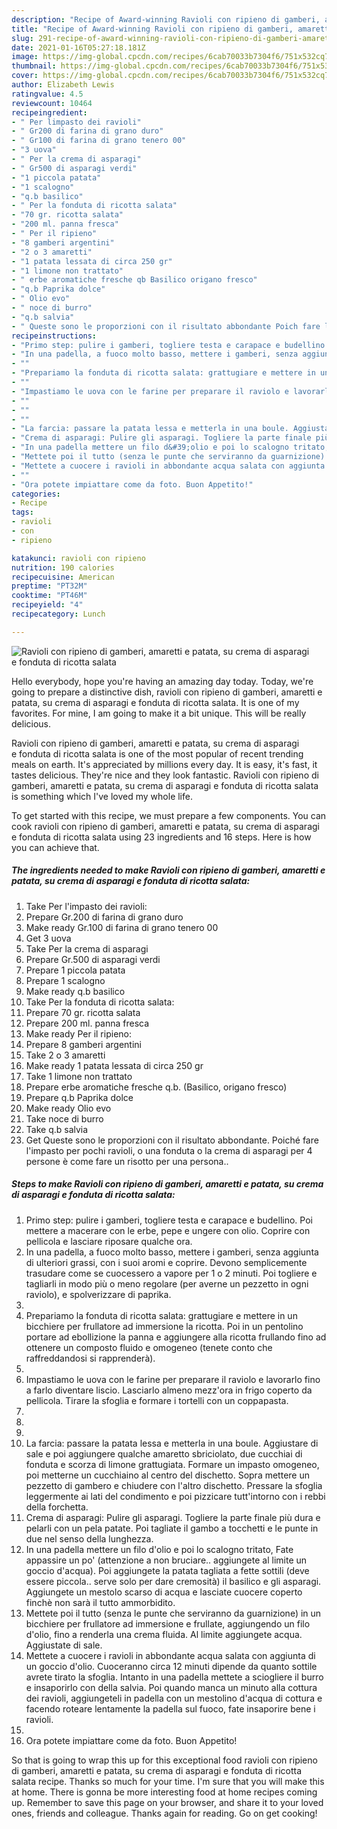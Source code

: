 ```yaml
---
description: "Recipe of Award-winning Ravioli con ripieno di gamberi, amaretti e patata, su crema di asparagi e fonduta di ricotta salata"
title: "Recipe of Award-winning Ravioli con ripieno di gamberi, amaretti e patata, su crema di asparagi e fonduta di ricotta salata"
slug: 291-recipe-of-award-winning-ravioli-con-ripieno-di-gamberi-amaretti-e-patata-su-crema-di-asparagi-e-fonduta-di-ricotta-salata
date: 2021-01-16T05:27:18.181Z
image: https://img-global.cpcdn.com/recipes/6cab70033b7304f6/751x532cq70/ravioli-con-ripieno-di-gamberi-amaretti-e-patata-su-crema-di-asparagi-e-fonduta-di-ricotta-salata-recipe-main-photo.jpg
thumbnail: https://img-global.cpcdn.com/recipes/6cab70033b7304f6/751x532cq70/ravioli-con-ripieno-di-gamberi-amaretti-e-patata-su-crema-di-asparagi-e-fonduta-di-ricotta-salata-recipe-main-photo.jpg
cover: https://img-global.cpcdn.com/recipes/6cab70033b7304f6/751x532cq70/ravioli-con-ripieno-di-gamberi-amaretti-e-patata-su-crema-di-asparagi-e-fonduta-di-ricotta-salata-recipe-main-photo.jpg
author: Elizabeth Lewis
ratingvalue: 4.5
reviewcount: 10464
recipeingredient:
- " Per limpasto dei ravioli"
- " Gr200 di farina di grano duro"
- " Gr100 di farina di grano tenero 00"
- "3 uova"
- " Per la crema di asparagi"
- " Gr500 di asparagi verdi"
- "1 piccola patata"
- "1 scalogno"
- "q.b basilico"
- " Per la fonduta di ricotta salata"
- "70 gr. ricotta salata"
- "200 ml. panna fresca"
- " Per il ripieno"
- "8 gamberi argentini"
- "2 o 3 amaretti"
- "1 patata lessata di circa 250 gr"
- "1 limone non trattato"
- " erbe aromatiche fresche qb Basilico origano fresco"
- "q.b Paprika dolce"
- " Olio evo"
- " noce di burro"
- "q.b salvia"
- " Queste sono le proporzioni con il risultato abbondante Poich fare limpasto per pochi ravioli o una fonduta o la crema di asparagi per 4 persone  come fare un risotto per una persona"
recipeinstructions:
- "Primo step: pulire i gamberi, togliere testa e carapace e budellino. Poi mettere a macerare con le erbe, pepe e ungere con olio. Coprire con pellicola e lasciare riposare qualche ora."
- "In una padella, a fuoco molto basso, mettere i gamberi, senza aggiunta di ulteriori grassi, con i suoi aromi e coprire. Devono semplicemente trasudare come se cuocessero a vapore per 1 o 2 minuti. Poi togliere e tagliarli in modo più o meno regolare (per averne un pezzetto in ogni raviolo), e spolverizzare di paprika."
- ""
- "Prepariamo la fonduta di ricotta salata: grattugiare e mettere in un bicchiere per frullatore ad immersione la ricotta. Poi in un pentolino portare ad ebollizione la panna e aggiungere alla ricotta frullando fino ad ottenere un composto fluido e omogeneo (tenete conto che raffreddandosi si rapprenderà)."
- ""
- "Impastiamo le uova con le farine per preparare il raviolo e lavorarlo fino a farlo diventare liscio. Lasciarlo almeno mezz&#39;ora in frigo coperto da pellicola. Tirare la sfoglia e formare i tortelli con un coppapasta."
- ""
- ""
- ""
- "La farcia: passare la patata lessa e metterla in una boule. Aggiustare di sale e poi aggiungere qualche amaretto sbriciolato, due cucchiai di fonduta e scorza di limone grattugiata. Formare un impasto omogeneo, poi metterne un cucchiaino al centro del dischetto. Sopra mettere un pezzetto di gambero e chiudere con l&#39;altro dischetto. Pressare la sfoglia leggermente ai lati del condimento e poi pizzicare tutt&#39;intorno con i rebbi della forchetta."
- "Crema di asparagi: Pulire gli asparagi. Togliere la parte finale più dura e pelarli con un pela patate. Poi tagliate il gambo a tocchetti e le punte in due nel senso della lunghezza."
- "In una padella mettere un filo d&#39;olio e poi lo scalogno tritato, Fate appassire un po&#39; (attenzione a non bruciare.. aggiungete al limite un goccio d&#39;acqua). Poi aggiungete la patata tagliata a fette sottili (deve essere piccola.. serve solo per dare cremosità) il basilico e gli asparagi. Aggiungete un mestolo scarso di acqua e lasciate cuocere coperto finchè non sarà il tutto ammorbidito."
- "Mettete poi il tutto (senza le punte che serviranno da guarnizione) in un bicchiere per frullatore ad immersione e frullate, aggiungendo un filo d&#39;olio, fino a renderla una crema fluida. Al limite aggiungete acqua. Aggiustate di sale."
- "Mettete a cuocere i ravioli in abbondante acqua salata con aggiunta di un goccio d&#39;olio. Cuoceranno circa 12 minuti dipende da quanto sottile avrete tirato la sfoglia. Intanto in una padella mettete a sciogliere il burro e insaporirlo con della salvia. Poi quando manca un minuto alla cottura dei ravioli, aggiungeteli in padella con un mestolino d&#39;acqua di cottura e facendo roteare lentamente la padella sul fuoco, fate insaporire bene i ravioli."
- ""
- "Ora potete impiattare come da foto. Buon Appetito!"
categories:
- Recipe
tags:
- ravioli
- con
- ripieno

katakunci: ravioli con ripieno 
nutrition: 190 calories
recipecuisine: American
preptime: "PT32M"
cooktime: "PT46M"
recipeyield: "4"
recipecategory: Lunch

---
```



![Ravioli con ripieno di gamberi, amaretti e patata, su crema di asparagi e fonduta di ricotta salata](https://img-global.cpcdn.com/recipes/6cab70033b7304f6/751x532cq70/ravioli-con-ripieno-di-gamberi-amaretti-e-patata-su-crema-di-asparagi-e-fonduta-di-ricotta-salata-recipe-main-photo.jpg)

Hello everybody, hope you're having an amazing day today. Today, we're going to prepare a distinctive dish, ravioli con ripieno di gamberi, amaretti e patata, su crema di asparagi e fonduta di ricotta salata. It is one of my favorites. For mine, I am going to make it a bit unique. This will be really delicious.

Ravioli con ripieno di gamberi, amaretti e patata, su crema di asparagi e fonduta di ricotta salata is one of the most popular of recent trending meals on earth. It's appreciated by millions every day. It is easy, it's fast, it tastes delicious. They're nice and they look fantastic. Ravioli con ripieno di gamberi, amaretti e patata, su crema di asparagi e fonduta di ricotta salata is something which I've loved my whole life.




To get started with this recipe, we must prepare a few components. You can cook ravioli con ripieno di gamberi, amaretti e patata, su crema di asparagi e fonduta di ricotta salata using 23 ingredients and 16 steps. Here is how you can achieve that.

<!--inarticleads1-->

##### The ingredients needed to make Ravioli con ripieno di gamberi, amaretti e patata, su crema di asparagi e fonduta di ricotta salata:

1. Take  Per l&#39;impasto dei ravioli:
1. Prepare  Gr.200 di farina di grano duro
1. Make ready  Gr.100 di farina di grano tenero 00
1. Get 3 uova
1. Take  Per la crema di asparagi
1. Prepare  Gr.500 di asparagi verdi
1. Prepare 1 piccola patata
1. Prepare 1 scalogno
1. Make ready q.b basilico
1. Take  Per la fonduta di ricotta salata:
1. Prepare 70 gr. ricotta salata
1. Prepare 200 ml. panna fresca
1. Make ready  Per il ripieno:
1. Prepare 8 gamberi argentini
1. Take 2 o 3 amaretti
1. Make ready 1 patata lessata di circa 250 gr
1. Take 1 limone non trattato
1. Prepare  erbe aromatiche fresche q.b. (Basilico, origano fresco)
1. Prepare q.b Paprika dolce
1. Make ready  Olio evo
1. Take  noce di burro
1. Take q.b salvia
1. Get  Queste sono le proporzioni con il risultato abbondante. Poiché fare l&#39;impasto per pochi ravioli, o una fonduta o la crema di asparagi per 4 persone è come fare un risotto per una persona..




<!--inarticleads2-->

##### Steps to make Ravioli con ripieno di gamberi, amaretti e patata, su crema di asparagi e fonduta di ricotta salata:

1. Primo step: pulire i gamberi, togliere testa e carapace e budellino. Poi mettere a macerare con le erbe, pepe e ungere con olio. Coprire con pellicola e lasciare riposare qualche ora.
1. In una padella, a fuoco molto basso, mettere i gamberi, senza aggiunta di ulteriori grassi, con i suoi aromi e coprire. Devono semplicemente trasudare come se cuocessero a vapore per 1 o 2 minuti. Poi togliere e tagliarli in modo più o meno regolare (per averne un pezzetto in ogni raviolo), e spolverizzare di paprika.
1. 
1. Prepariamo la fonduta di ricotta salata: grattugiare e mettere in un bicchiere per frullatore ad immersione la ricotta. Poi in un pentolino portare ad ebollizione la panna e aggiungere alla ricotta frullando fino ad ottenere un composto fluido e omogeneo (tenete conto che raffreddandosi si rapprenderà).
1. 
1. Impastiamo le uova con le farine per preparare il raviolo e lavorarlo fino a farlo diventare liscio. Lasciarlo almeno mezz&#39;ora in frigo coperto da pellicola. Tirare la sfoglia e formare i tortelli con un coppapasta.
1. 
1. 
1. 
1. La farcia: passare la patata lessa e metterla in una boule. Aggiustare di sale e poi aggiungere qualche amaretto sbriciolato, due cucchiai di fonduta e scorza di limone grattugiata. Formare un impasto omogeneo, poi metterne un cucchiaino al centro del dischetto. Sopra mettere un pezzetto di gambero e chiudere con l&#39;altro dischetto. Pressare la sfoglia leggermente ai lati del condimento e poi pizzicare tutt&#39;intorno con i rebbi della forchetta.
1. Crema di asparagi: Pulire gli asparagi. Togliere la parte finale più dura e pelarli con un pela patate. Poi tagliate il gambo a tocchetti e le punte in due nel senso della lunghezza.
1. In una padella mettere un filo d&#39;olio e poi lo scalogno tritato, Fate appassire un po&#39; (attenzione a non bruciare.. aggiungete al limite un goccio d&#39;acqua). Poi aggiungete la patata tagliata a fette sottili (deve essere piccola.. serve solo per dare cremosità) il basilico e gli asparagi. Aggiungete un mestolo scarso di acqua e lasciate cuocere coperto finchè non sarà il tutto ammorbidito.
1. Mettete poi il tutto (senza le punte che serviranno da guarnizione) in un bicchiere per frullatore ad immersione e frullate, aggiungendo un filo d&#39;olio, fino a renderla una crema fluida. Al limite aggiungete acqua. Aggiustate di sale.
1. Mettete a cuocere i ravioli in abbondante acqua salata con aggiunta di un goccio d&#39;olio. Cuoceranno circa 12 minuti dipende da quanto sottile avrete tirato la sfoglia. Intanto in una padella mettete a sciogliere il burro e insaporirlo con della salvia. Poi quando manca un minuto alla cottura dei ravioli, aggiungeteli in padella con un mestolino d&#39;acqua di cottura e facendo roteare lentamente la padella sul fuoco, fate insaporire bene i ravioli.
1. 
1. Ora potete impiattare come da foto. Buon Appetito!




So that is going to wrap this up for this exceptional food ravioli con ripieno di gamberi, amaretti e patata, su crema di asparagi e fonduta di ricotta salata recipe. Thanks so much for your time. I'm sure that you will make this at home. There is gonna be more interesting food at home recipes coming up. Remember to save this page on your browser, and share it to your loved ones, friends and colleague. Thanks again for reading. Go on get cooking!
